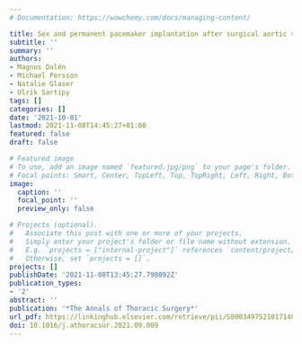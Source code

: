 ```yaml
---
# Documentation: https://wowchemy.com/docs/managing-content/

title: Sex and permanent pacemaker implantation after surgical aortic valve replacement
subtitle: ''
summary: ''
authors:
- Magnus Dalén
- Michael Persson
- Natalie Glaser
- Ulrik Sartipy
tags: []
categories: []
date: '2021-10-01'
lastmod: 2021-11-08T14:45:27+01:00
featured: false
draft: false

# Featured image
# To use, add an image named `featured.jpg/png` to your page's folder.
# Focal points: Smart, Center, TopLeft, Top, TopRight, Left, Right, BottomLeft, Bottom, BottomRight.
image:
  caption: ''
  focal_point: ''
  preview_only: false

# Projects (optional).
#   Associate this post with one or more of your projects.
#   Simply enter your project's folder or file name without extension.
#   E.g. `projects = ["internal-project"]` references `content/project/deep-learning/index.md`.
#   Otherwise, set `projects = []`.
projects: []
publishDate: '2021-11-08T13:45:27.798092Z'
publication_types:
- '2'
abstract: ''
publication: '*The Annals of Thoracic Surgery*'
url_pdf: https://linkinghub.elsevier.com/retrieve/pii/S0003497521017148
doi: 10.1016/j.athoracsur.2021.09.009
---
```


